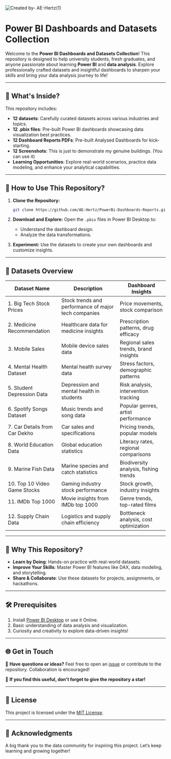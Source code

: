 
![Created by- AE-Hertz(1)](https://github.com/user-attachments/assets/7da426ce-2507-4f3a-9720-ce8c836de6fc)
# Power BI Dashboards and Datasets Collection

Welcome to the **Power BI Dashboards and Datasets Collection**! This repository is designed to help university students, fresh graduates, and anyone passionate about learning **Power BI** and **data analysis**. Explore professionally crafted datasets and insightful dashboards to sharpen your skills and bring your data analysis journey to life!

---

## 🎯 **What's Inside?**
This repository includes:

- **12 datasets**: Carefully curated datasets across various industries and topics.
- **12 .pbix files**: Pre-built Power BI dashboards showcasing data visualization best practices.
- **12 Dashboard Reports PDFs**: Pre-built Analysed Dashboards for kick-starting.
- **12 Screenshots**: This is just to demonstrate my genuine buildings. (You can use it)
- **Learning Opportunities**: Explore real-world scenarios, practice data modeling, and enhance your analytical capabilities.

---

## 🚀 **How to Use This Repository?**

1. **Clone the Repository:**
   ```bash
   git clone https://github.com/AE-Hertz/PowerBi-Dashboards-Reports.git
   ```

2. **Download and Explore:**
   Open the `.pbix` files in Power BI Desktop to:
   - Understand the dashboard design.
   - Analyze the data transformations.

3. **Experiment:**
   Use the datasets to create your own dashboards and customize insights.

---

## 📁 **Datasets Overview**

| Dataset Name                | Description                              | Dashboard Insights                     |
|-----------------------------|------------------------------------------|----------------------------------------|
| 1. Big Tech Stock Prices    | Stock trends and performance of major tech companies | Price movements, stock comparison      |
| 2. Medicine Recommendation  | Healthcare data for medicine insights    | Prescription patterns, drug efficacy   |
| 3. Mobile Sales             | Mobile device sales data                 | Regional sales trends, brand insights  |
| 4. Mental Health Dataset    | Mental health survey data                | Stress factors, demographic patterns   |
| 5. Student Depression Data  | Depression and mental health in students| Risk analysis, intervention tracking   |
| 6. Spotify Songs Dataset    | Music trends and song data               | Popular genres, artist performance     |
| 7. Car Details from Car Dekho| Car sales and specifications            | Pricing trends, popular models         |
| 8. World Education Data     | Global education statistics              | Literacy rates, regional comparisons   |
| 9. Marine Fish Data         | Marine species and catch statistics      | Biodiversity analysis, fishing trends  |
| 10. Top 10 Video Game Stocks| Gaming industry stock performance        | Stock growth, industry insights        |
| 11. IMDb Top 1000           | Movie insights from IMDb top 1000        | Genre trends, top-rated films          |
| 12. Supply Chain Data       | Logistics and supply chain efficiency    | Bottleneck analysis, cost optimization |

---

## 🌟 **Why This Repository?**

- **Learn by Doing**: Hands-on practice with real-world datasets.
- **Improve Your Skills**: Master Power BI features like DAX, data modeling, and storytelling.
- **Share & Collaborate**: Use these datasets for projects, assignments, or hackathons.

---

## 🛠️ **Prerequisites**

1. Install [Power BI Desktop](https://powerbi.microsoft.com/desktop/) or use it Online.
2. Basic understanding of data analysis and visualization.
3. Curiosity and creativity to explore data-driven insights!

---

## 🌐 **Get in Touch**

💬 **Have questions or ideas?** Feel free to open an [issue](https://github.com/yourusername/powerbi-datasets/issues) or contribute to the repository. Collaboration is encouraged!

🌟 **If you find this useful, don't forget to give the repository a star!**

---

## 📜 **License**
This project is licensed under the [MIT License](LICENSE).

---

## 🙌 **Acknowledgments**
A big thank you to the data community for inspiring this project. Let’s keep learning and growing together!

